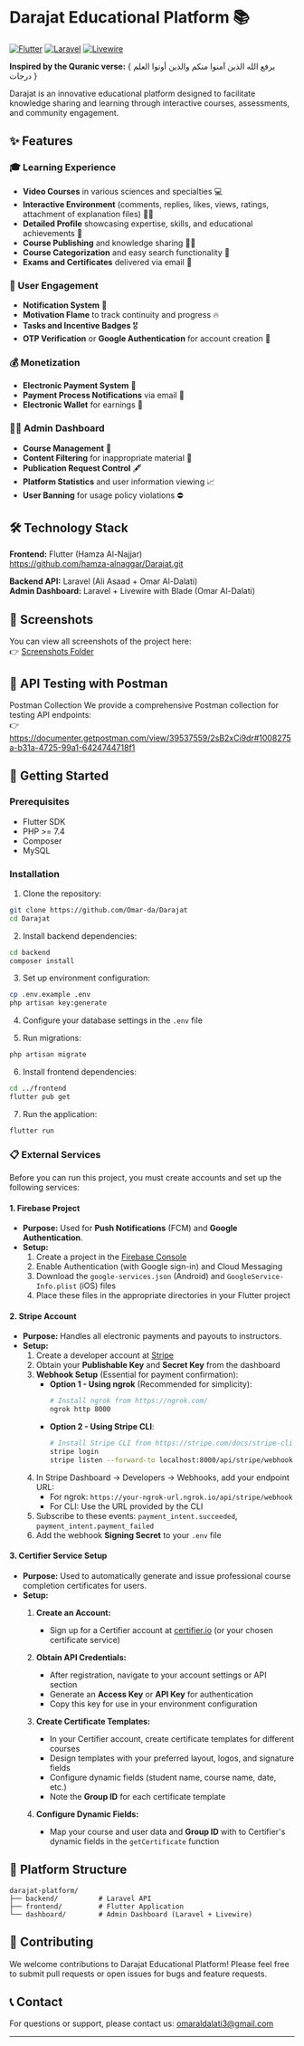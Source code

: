 # Darajat Educational Platform 📚

[![Flutter](https://img.shields.io/badge/Flutter-Framework-blue?logo=flutter)](https://flutter.dev/)
[![Laravel](https://img.shields.io/badge/Laravel-API-red?logo=laravel)](https://laravel.com/)
[![Livewire](https://img.shields.io/badge/Livewire-Dashboard-orange)](https://laravel-livewire.com/)

**Inspired by the Quranic verse:** { يرفع الله الذين آمنوا منكم والذين أوتوا العلم درجات }

Darajat is an innovative educational platform designed to facilitate knowledge sharing and learning through interactive courses, assessments, and community engagement.

## ✨ Features

### 🎓 Learning Experience
- **Video Courses** in various sciences and specialties 💻
- **Interactive Environment** (comments, replies, likes, views, ratings, attachment of explanation files) 👨‍💻
- **Detailed Profile** showcasing expertise, skills, and educational achievements 👤
- **Course Publishing** and knowledge sharing 👨‍🏫
- **Course Categorization** and easy search functionality 🔎
- **Exams and Certificates** delivered via email 📝

### 🎯 User Engagement
- **Notification System** 🔔
- **Motivation Flame** to track continuity and progress 🔥
- **Tasks and Incentive Badges** 🎖
- **OTP Verification** or **Google Authentication** for account creation 🚪

### 💰 Monetization
- **Electronic Payment System** 💸
- **Payment Process Notifications** via email 📨
- **Electronic Wallet** for earnings 👝

### 👨‍💼 Admin Dashboard
- **Course Management** 🔧
- **Content Filtering** for inappropriate material 🫣
- **Publication Request Control** 🖋
- **Platform Statistics** and user information viewing 📈
- **User Banning** for usage policy violations ⛔️

## 🛠 Technology Stack

**Frontend:** Flutter (Hamza Al-Najjar)  
https://github.com/hamza-alnaggar/Darajat.git

**Backend API:** Laravel (Ali Asaad + Omar Al-Dalati)  
**Admin Dashboard:** Laravel + Livewire with Blade (Omar Al-Dalati)

## 📸 Screenshots

You can view all screenshots of the project here:  
👉 [Screenshots Folder](./Screenshots)

## 🧪 API Testing with Postman
Postman Collection
We provide a comprehensive Postman collection for testing API endpoints:                                                     
👉 https://documenter.getpostman.com/view/39537559/2sB2xCi9dr#1008275a-b31a-4725-99a1-6424744718f1

## 🚀 Getting Started

### Prerequisites
- Flutter SDK
- PHP >= 7.4
- Composer
- MySQL


### Installation

1. Clone the repository:
```bash
git clone https://github.com/Omar-da/Darajat
cd Darajat
```

2. Install backend dependencies:
```bash
cd backend
composer install
```

3. Set up environment configuration:
```bash
cp .env.example .env
php artisan key:generate
```

4. Configure your database settings in the `.env` file

5. Run migrations:
```bash
php artisan migrate
```

6. Install frontend dependencies:
```bash
cd ../frontend
flutter pub get
```

7. Run the application:
```bash
flutter run
```


### 📋 External Services

Before you can run this project, you must create accounts and set up the following services:

#### 1. Firebase Project
- **Purpose:** Used for **Push Notifications** (FCM) and **Google Authentication**.
- **Setup:** 
  1. Create a project in the [Firebase Console](https://console.firebase.google.com/)
  2. Enable Authentication (with Google sign-in) and Cloud Messaging
  3. Download the `google-services.json` (Android) and `GoogleService-Info.plist` (iOS) files
  4. Place these files in the appropriate directories in your Flutter project

#### 2. Stripe Account
- **Purpose:** Handles all electronic payments and payouts to instructors.
- **Setup:**
  1. Create a developer account at [Stripe](https://stripe.com/)
  2. Obtain your **Publishable Key** and **Secret Key** from the dashboard
  3. **Webhook Setup** (Essential for payment confirmation):
     - **Option 1 - Using ngrok** (Recommended for simplicity):
       ```bash
       # Install ngrok from https://ngrok.com/
       ngrok http 8000
       ```
     - **Option 2 - Using Stripe CLI**:
       ```bash
       # Install Stripe CLI from https://stripe.com/docs/stripe-cli
       stripe login
       stripe listen --forward-to localhost:8000/api/stripe/webhook
       ```
  4. In Stripe Dashboard → Developers → Webhooks, add your endpoint URL:
     - For ngrok: `https://your-ngrok-url.ngrok.io/api/stripe/webhook`
     - For CLI: Use the URL provided by the CLI
  5. Subscribe to these events: `payment_intent.succeeded`, `payment_intent.payment_failed`
  6. Add the webhook **Signing Secret** to your `.env` file
 
#### 3. Certifier Service Setup
- **Purpose:** Used to automatically generate and issue professional course completion certificates for users.
- **Setup:**
  1. **Create an Account:**
     - Sign up for a Certifier account at [certifier.io](https://certifier.io/) (or your chosen certificate service)
  
  2. **Obtain API Credentials:**
     - After registration, navigate to your account settings or API section
     - Generate an **Access Key** or **API Key** for authentication
     - Copy this key for use in your environment configuration

  3. **Create Certificate Templates:**
     - In your Certifier account, create certificate templates for different courses
     - Design templates with your preferred layout, logos, and signature fields
     - Configure dynamic fields (student name, course name, date, etc.)
     - Note the **Group ID** for each certificate template
    
  4. **Configure Dynamic Fields:**
     - Map your course and user data and **Group ID** with to Certifier's dynamic fields in the `getCertificate` function


## 📱 Platform Structure

```
darajat-platform/
├── backend/          # Laravel API
├── frontend/         # Flutter Application
└── dashboard/        # Admin Dashboard (Laravel + Livewire)
```

## 🤝 Contributing

We welcome contributions to Darajat Educational Platform! Please feel free to submit pull requests or open issues for bugs and feature requests.


## 📞 Contact

For questions or support, please contact us:
omaraldalati3@gmail.com

---
